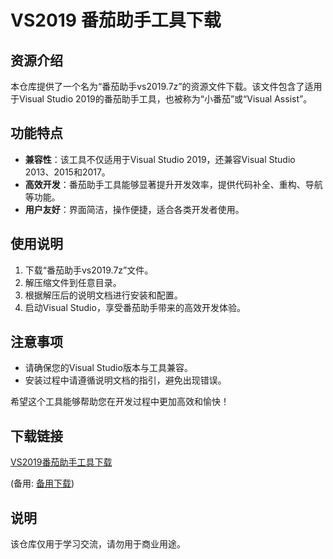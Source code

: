 # VS2019 番茄助手工具下载

## 资源介绍

本仓库提供了一个名为“番茄助手vs2019.7z”的资源文件下载。该文件包含了适用于Visual Studio 2019的番茄助手工具，也被称为“小番茄”或“Visual Assist”。

## 功能特点

- **兼容性**：该工具不仅适用于Visual Studio 2019，还兼容Visual Studio 2013、2015和2017。
- **高效开发**：番茄助手工具能够显著提升开发效率，提供代码补全、重构、导航等功能。
- **用户友好**：界面简洁，操作便捷，适合各类开发者使用。

## 使用说明

1. 下载“番茄助手vs2019.7z”文件。
2. 解压缩文件到任意目录。
3. 根据解压后的说明文档进行安装和配置。
4. 启动Visual Studio，享受番茄助手带来的高效开发体验。

## 注意事项

- 请确保您的Visual Studio版本与工具兼容。
- 安装过程中请遵循说明文档的指引，避免出现错误。

希望这个工具能够帮助您在开发过程中更加高效和愉快！

## 下载链接
[VS2019番茄助手工具下载](https://pan.quark.cn/s/d6ded6eb5477) 

(备用: [备用下载](https://pan.baidu.com/s/1jAbtXob0gx-n0iFwXw02QA?pwd=1234))

## 说明

该仓库仅用于学习交流，请勿用于商业用途。

